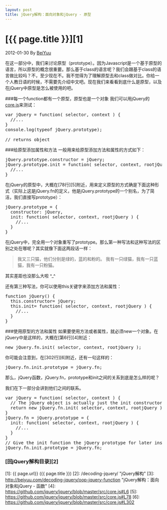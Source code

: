 ```yaml
---
layout: post
title: jQuery解构：面向对象和jQuery - 原型
---
```

# [{{ page.title }}][1]
2012-01-30 By [BeiYuu][]

在这一部分中，我们来讨论原型（prototype）。因为Javascript是一个基于原型的语言，所以原型的概念很重要。那么基于class的语言呢？我们会跟基于class的语言做比较吗？不，至少现在不。我不觉得为了理解原型去和class做对比。你给一个人教日语的时候，不需要先介绍中文吧。现在我们来看看到底什么是原型，以及在jQuery中原型是怎么被使用的吧。

###每一个function都有一个原型，原型也是一个对象
我们可以用jQuery的[core.js](https://github.com/jquery/jquery/blob/master/src/core.js)来测试：

<pre class="prettyprint">
var jQuery = function( selector, context ) {
  //...
}
console.log(typeof jQuery.prototype);
 
// returns object
</pre>

###给原型添加属性和方法
一般用来给原型添加方法和属性的方式如下：

<pre class="prettyprint">
jQuery.prototype.constructor = jQuery;
jQuery.prototype.init = function( selector, context, rootjQuery ) {
  //...
}
</pre>

在jQuery的原型中，大概在[78行][5]附近，用来定义原型的方式确是下面这种形式（实际上这是jQuery.fn的定义，他是jQuery.prototype的一个别名，为了简洁，我们直接写prototype）：
<pre class="prettyprint">
jQuery.prototype = {
  constructor: jQuery,
  init: function( selector, context, rootjQuery ) {
    //...
  }
}
</pre>

在jQuery中，完全用一个对象重写了prototype。那么第一种写法和这种写法的区别之处在哪呢？其实就像下面这两段话一样：

> 我又三只猫，他们分别是绿的，蓝的和粉的。
> 我有一只绿猫，我有一只蓝猫，我有一只粉猫。

其实差距也没那么大啦 ^_^

还有第三种写法，你可以使用this关键字来添加方法和属性：

<pre class="prettyprint">
function jQuery() {
  this.constructor= jQuery;
  this.init= function( selector, context, rootjQuery ) {
    //...
  }
}
</pre>

###使用原型的方法和属性
如果要使用方法或者属性，就必须new一个对象。在jQuery中是这样的，大概在[第6行][4]附近：

<pre class="prettyprint">
new jQuery.fn.init( selector, context, rootjQuery );
</pre>

你可能会注意到，在[302行][6]附近，还有一句这样的：
<pre class="prettyprint">
jQuery.fn.init.prototype = jQuery.fn;
</pre>

那么，jQuery函数，jQuery.fn，prototype和init之间的关系到底是怎么样的呢？

我们在下一部分会讲到他们之间的联系。

<pre class="prettyprint">
var jQuery = function( selector, context ) {
  // The jQuery object is actually just the init constructor 'enhanced'
  return new jQuery.fn.init( selector, context, rootjQuery );
}
jQuery.fn = jQuery.prototype = {
  init: function( selector, context, rootjQuery ) {
    //...
  }
}
// Give the init function the jQuery prototype for later instantiation
jQuery.fn.init.prototype = jQuery.fn;
</pre>

### [回jQuery解构目录][2]
[BeiYuu]:    http://beiyuu.com  "BeiYuu"
[jQuery]:   http://jquery.com/ "jQuery"
[1]:    {{ page.url}}  ({{ page.title }})
[2]:    /decoding-jquery/ "jQuery解构"
[3]:    http://beiyuu.com/decoding-jquery/oop-jquery-function "jQuery解构：面向对象和jQuery - 函数"
[4]:    https://github.com/jquery/jquery/blob/master/src/core.js#L6
[5]:    https://github.com/jquery/jquery/blob/master/src/core.js#L78
[6]:    https://github.com/jquery/jquery/blob/master/src/core.js#L302
